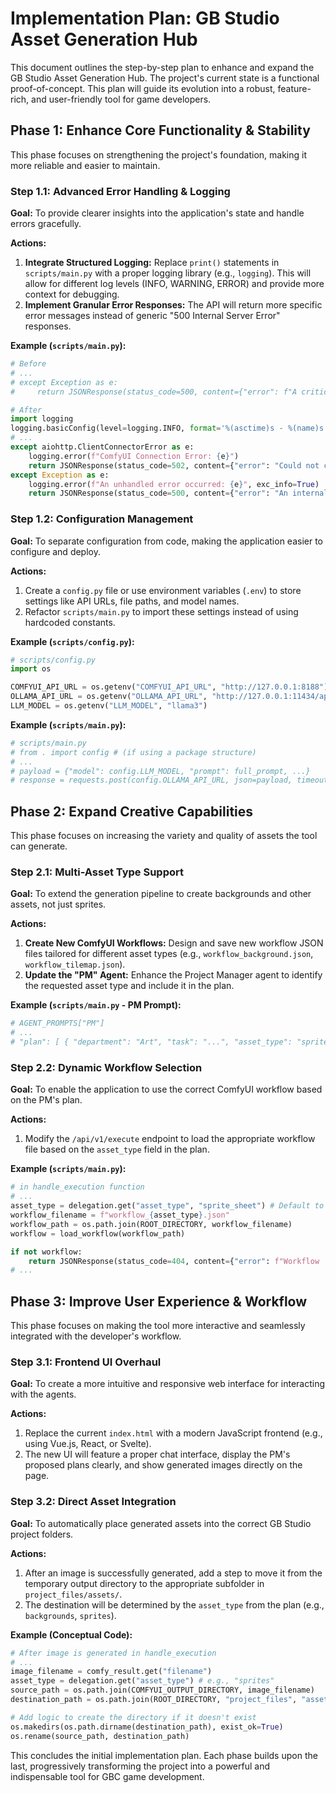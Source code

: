 # Implementation Plan: GB Studio Asset Generation Hub

This document outlines the step-by-step plan to enhance and expand the GB Studio Asset Generation Hub. The project's current state is a functional proof-of-concept. This plan will guide its evolution into a robust, feature-rich, and user-friendly tool for game developers.

## Phase 1: Enhance Core Functionality & Stability

This phase focuses on strengthening the project's foundation, making it more reliable and easier to maintain.

### Step 1.1: Advanced Error Handling & Logging

**Goal:** To provide clearer insights into the application's state and handle errors gracefully.

**Actions:**
1.  **Integrate Structured Logging:** Replace `print()` statements in `scripts/main.py` with a proper logging library (e.g., `logging`). This will allow for different log levels (INFO, WARNING, ERROR) and provide more context for debugging.
2.  **Implement Granular Error Responses:** The API will return more specific error messages instead of generic "500 Internal Server Error" responses.

**Example (`scripts/main.py`):**
```python
# Before
# ...
# except Exception as e:
#     return JSONResponse(status_code=500, content={"error": f"A critical error occurred: {str(e)}"})

# After
import logging
logging.basicConfig(level=logging.INFO, format='%(asctime)s - %(name)s - %(levelname)s - %(message)s')
# ...
except aiohttp.ClientConnectorError as e:
    logging.error(f"ComfyUI Connection Error: {e}")
    return JSONResponse(status_code=502, content={"error": "Could not connect to the ComfyUI service."})
except Exception as e:
    logging.error(f"An unhandled error occurred: {e}", exc_info=True)
    return JSONResponse(status_code=500, content={"error": "An internal server error occurred."})
```

### Step 1.2: Configuration Management

**Goal:** To separate configuration from code, making the application easier to configure and deploy.

**Actions:**
1.  Create a `config.py` file or use environment variables (`.env`) to store settings like API URLs, file paths, and model names.
2.  Refactor `scripts/main.py` to import these settings instead of using hardcoded constants.

**Example (`scripts/config.py`):**
```python
# scripts/config.py
import os

COMFYUI_API_URL = os.getenv("COMFYUI_API_URL", "http://127.0.0.1:8188")
OLLAMA_API_URL = os.getenv("OLLAMA_API_URL", "http://127.0.0.1:11434/api/generate")
LLM_MODEL = os.getenv("LLM_MODEL", "llama3")
```
**Example (`scripts/main.py`):**
```python
# scripts/main.py
# from . import config # (if using a package structure)
# ...
# payload = {"model": config.LLM_MODEL, "prompt": full_prompt, ...}
# response = requests.post(config.OLLAMA_API_URL, json=payload, timeout=60)
```

## Phase 2: Expand Creative Capabilities

This phase focuses on increasing the variety and quality of assets the tool can generate.

### Step 2.1: Multi-Asset Type Support

**Goal:** To extend the generation pipeline to create backgrounds and other assets, not just sprites.

**Actions:**
1.  **Create New ComfyUI Workflows:** Design and save new workflow JSON files tailored for different asset types (e.g., `workflow_background.json`, `workflow_tilemap.json`).
2.  **Update the "PM" Agent:** Enhance the Project Manager agent to identify the requested asset type and include it in the plan.

**Example (`scripts/main.py` - PM Prompt):**
```python
# AGENT_PROMPTS["PM"]
# ...
# "plan": [ { "department": "Art", "task": "...", "asset_type": "sprite_sheet" | "background" | "tilemap" } ]
```

### Step 2.2: Dynamic Workflow Selection

**Goal:** To enable the application to use the correct ComfyUI workflow based on the PM's plan.

**Actions:**
1.  Modify the `/api/v1/execute` endpoint to load the appropriate workflow file based on the `asset_type` field in the plan.

**Example (`scripts/main.py`):**
```python
# in handle_execution function
# ...
asset_type = delegation.get("asset_type", "sprite_sheet") # Default to sprite sheet
workflow_filename = f"workflow_{asset_type}.json"
workflow_path = os.path.join(ROOT_DIRECTORY, workflow_filename)
workflow = load_workflow(workflow_path)

if not workflow:
    return JSONResponse(status_code=404, content={"error": f"Workflow '{workflow_filename}' not found."})
# ...
```

## Phase 3: Improve User Experience & Workflow

This phase focuses on making the tool more interactive and seamlessly integrated with the developer's workflow.

### Step 3.1: Frontend UI Overhaul

**Goal:** To create a more intuitive and responsive web interface for interacting with the agents.

**Actions:**
1.  Replace the current `index.html` with a modern JavaScript frontend (e.g., using Vue.js, React, or Svelte).
2.  The new UI will feature a proper chat interface, display the PM's proposed plans clearly, and show generated images directly on the page.

### Step 3.2: Direct Asset Integration

**Goal:** To automatically place generated assets into the correct GB Studio project folders.

**Actions:**
1.  After an image is successfully generated, add a step to move it from the temporary output directory to the appropriate subfolder in `project_files/assets/`.
2.  The destination will be determined by the `asset_type` from the plan (e.g., `backgrounds`, `sprites`).

**Example (Conceptual Code):**
```python
# After image is generated in handle_execution
# ...
image_filename = comfy_result.get("filename")
asset_type = delegation.get("asset_type") # e.g., "sprites"
source_path = os.path.join(COMFYUI_OUTPUT_DIRECTORY, image_filename)
destination_path = os.path.join(ROOT_DIRECTORY, "project_files", "assets", asset_type, image_filename)

# Add logic to create the directory if it doesn't exist
os.makedirs(os.path.dirname(destination_path), exist_ok=True)
os.rename(source_path, destination_path)
```
This concludes the initial implementation plan. Each phase builds upon the last, progressively transforming the project into a powerful and indispensable tool for GBC game development.
